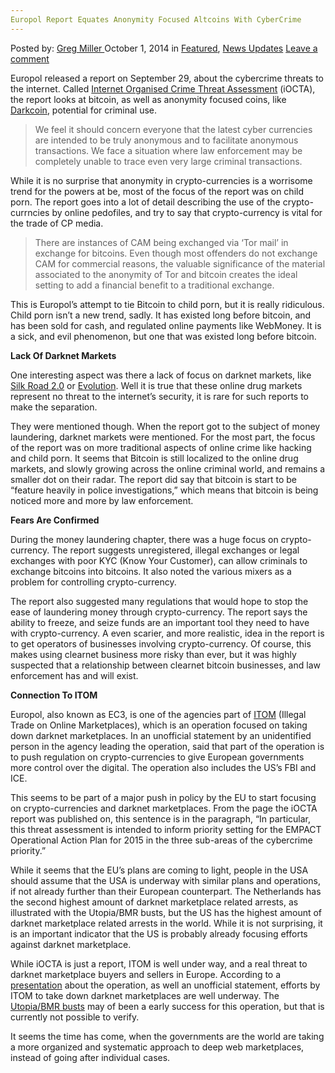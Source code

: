 ```yaml
---
Europol Report Equates Anonymity Focused Altcoins With CyberCrime
---
```

<article class="post-listing post-7267 post type-post status-publish format-standard has-post-thumbnail hentry  tag-altcoins tag-anonymity tag-cybercrime tag-equates tag-europol tag-focused tag-report">
    <div class="post-inner">
        <span>Posted by: <a href="https://www.deepdotweb.com/author/gregmiller/" title="">Greg Miller </a></span>
    <span>October 1, 2014</span>
    <span>in <a href="https://www.deepdotweb.com/category/deepdot-news/" rel="category tag">Featured</a>, <a href="https://www.deepdotweb.com/category/news-updates/" rel="category tag">News Updates</a></span>
    <span><a href="https://www.deepdotweb.com/2014/10/01/europol-report-equates-anonymity-focused-altcoins-cybercrime/#respond">Leave a comment</a></span>
    </p>
    <div class="clear"></div>
    <div class="entry">
    <p>Europol released a report on September 29, about the cybercrime threats to the internet. Called <a href="https://www.europol.europa.eu/content/internet-organised-crime-threat-assesment-iocta" target="_blank">Internet Organised Crime Threat Assessment</a> (iOCTA), the report looks at bitcoin, as well as anonymity focused coins, like <a href="http://www.deepdotweb.com/?s=darkcoin" target="_blank">Darkcoin</a>, potential for criminal use.</p>
    <blockquote><p>We feel it should concern everyone that the latest cyber currencies are intended to be truly anonymous and to facilitate anonymous transactions. We face a situation where law enforcement may be completely unable to trace even very large criminal transactions.</p></blockquote>
    <p>While it is no surprise that anonymity in crypto-currencies is a worrisome trend for the powers at be, most of the focus of the report was on child porn. The report goes into a lot of detail describing the use of the crypto-currncies by online pedofiles, and try to say that crypto-currency is vital for the trade of CP media.</p>
    <blockquote><p>There are instances of CAM being exchanged via ‘Tor mail’ in exchange for bitcoins. Even though most offenders do not exchange CAM for commercial reasons, the valuable significance of the material associated to the anonymity of Tor and bitcoin creates the ideal setting to add a financial benefit to a traditional exchange.</p></blockquote>
    <p>This is Europol’s attempt to tie Bitcoin to child porn, but it is really ridiculous. Child porn isn’t a new trend, sadly. It has existed long before bitcoin, and has been sold for cash, and regulated online payments like WebMoney. It is a sick, and evil phenomenon, but one that was existed long before bitcoin.</p>
    <p><strong>Lack Of Darknet Markets</strong></p>
    <p>One interesting aspect was there a lack of focus on darknet markets, like <a href="http://www.deepdotweb.com/marketplace-directory/listing/silk-road-2-0" target="_blank">Silk Road 2.0</a> or <a href="http://www.deepdotweb.com/marketplace-directory/listing/evolution-marketplace" target="_blank">Evolution</a>. Well it is true that these online drug markets represent no threat to the internet’s security, it is rare for such reports to make the separation.</p>
    <p>They were mentioned though. When the report got to the subject of money laundering, darknet markets were mentioned. For the most part, the focus of the report was on more traditional aspects of online crime like hacking and child porn. It seems that Bitcoin is still localized to the online drug markets, and slowly growing across the online criminal world, and remains a smaller dot on their radar. The report did say that bitcoin is start to be “feature heavily in police investigations,” which means that bitcoin is being noticed more and more by law enforcement.</p>
    <p><strong>Fears Are Confirmed</strong></p>
    <p>During the money laundering chapter, there was a huge focus on crypto-currency. The report suggests unregistered, illegal exchanges or legal exchanges with poor KYC (Know Your Customer), can allow criminals to exchange bitcoins into bitcoins. It also noted the various mixers as a problem for controlling crypto-currency.</p>
    <p>The report also suggested many regulations that would hope to stop the ease of laundering money through crypto-currency. The report says the ability to freeze, and seize funds are an important tool they need to have with crypto-currency. A even scarier, and more realistic, idea in the report is to get operators of businesses involving crypto-currency. Of course, this makes using clearnet business more risky than ever, but it was highly suspected that a relationship between clearnet bitcoin businesses, and law enforcement has and will exist.</p>
    <p><strong>Connection To ITOM</strong></p>
    <p>Europol, also known as EC3, is one of the agencies part of <a href="http://www.deepdotweb.com/2014/09/28/itom-europes-plan-crack-online-drug-trade/" target="_blank">ITOM</a> (Illegal Trade on Online Marketplaces), which is an operation focused on taking down darknet marketplaces. In an unofficial statement by an unidentified person in the agency leading the operation, said that part of the operation is to push regulation on crypto-currencies to give European governments more control over the digital. The operation also includes the US’s FBI and ICE.</p>
    <p>This seems to be part of a major push in policy by the EU to start focusing on crypto-currencies and darknet marketplaces. From the page the iOCTA report was published on, this sentence is in the paragraph, “In particular, this threat assessment is intended to inform priority setting for the EMPACT Operational Action Plan for 2015 in the three sub-areas of the cybercrime priority.”</p>
    <p>While it seems that the EU’s plans are coming to light, people in the USA should assume that the USA is underway with similar plans and operations, if not already further than their European counterpart. The Netherlands has the second highest amount of darknet marketplace related arrests, as illustrated with the Utopia/BMR busts, but the US has the highest amount of darknet marketplace related arrests in the world. While it is not surprising, it is an important indicator that the US is probably already focusing efforts against darknet marketplace.</p>
    <p>While iOCTA is just a report, ITOM is well under way, and a real threat to darknet marketplace buyers and sellers in Europe. According to a <a href="http://www.coe.int/t/dghl/cooperation/economiccrime/Source/Cybercrime/Octopus2013/Presentations/Workshop4/ITOM.pdf">presentation</a> about the operation, as well an unofficial statement, efforts by ITOM to take down darknet marketplaces are well underway. The <a href="http://www.deepdotweb.com/2014/02/12/the-utopia-bust-details-prosecution-announcement/" target="_blank">Utopia/BMR busts</a> may of been a early success for this operation, but that is currently not possible to verify.</p>
    <p>It seems the time has come, when the governments are the world are taking a more organized and systematic approach to deep web marketplaces, instead of going after individual cases.</p>
    </div>
    <span style="display:none"><a href="https://www.deepdotweb.com/tag/altcoins/" rel="tag">altcoins</a> <a href="https://www.deepdotweb.com/tag/anonymity/" rel="tag">anonymity</a> <a href="https://www.deepdotweb.com/tag/cybercrime/" rel="tag">cybercrime</a> <a href="https://www.deepdotweb.com/tag/equates/" rel="tag">equates</a> <a href="https://www.deepdotweb.com/tag/europol/" rel="tag">europol</a> <a href="https://www.deepdotweb.com/tag/focused/" rel="tag">focused</a> <a href="https://www.deepdotweb.com/tag/report/" rel="tag">report</a></span> <span style="display:none" class="updated">2014-10-01</span>
    <div style="display:none" class="vcard author" itemprop="author" itemscope itemtype="http://schema.org/Person"><strong class="fn" itemprop="name"><a href="https://www.deepdotweb.com/author/gregmiller/" title="Posts by Greg Miller" rel="author">Greg Miller</a></strong></div>
    </div>
</article>

